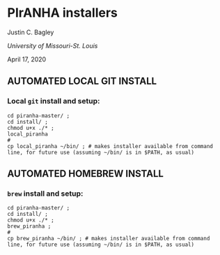 # PIrANHA installers

Justin C. Bagley

_University of Missouri-St. Louis_

April 17, 2020

## AUTOMATED LOCAL GIT INSTALL

### Local `git` install and setup:

```
cd piranha-master/ ;
cd install/ ;
chmod u+x ./* ;
local_piranha
#
cp local_piranha ~/bin/ ; # makes installer available from command line, for future use (assuming ~/bin/ is in $PATH, as usual)
```

## AUTOMATED HOMEBREW INSTALL

### `brew` install and setup:

```
cd piranha-master/ ;
cd install/ ;
chmod u+x ./* ;
brew_piranha ;
#
cp brew_piranha ~/bin/ ; # makes installer available from command line, for future use (assuming ~/bin/ is in $PATH, as usual)
```

